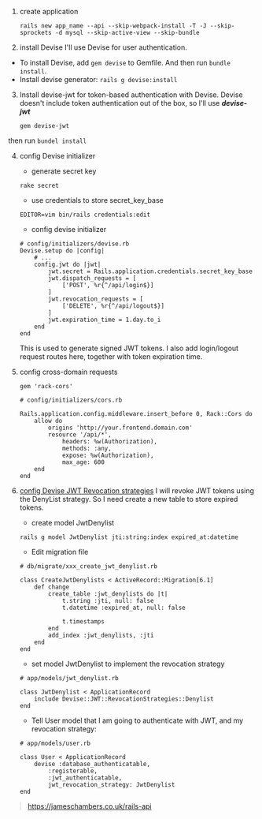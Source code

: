1. create application
	```
	rails new app_name --api --skip-webpack-install -T -J --skip-sprockets -d mysql --skip-active-view --skip-bundle
	```
2. install Devise
I'll use Devise for user authentication.
 - To install Devise, add `gem devise` to Gemfile. And then run `bundle install`.
 - Install devise generator: `rails g devise:install`

3. Install devise-jwt for token-based authentication with Devise.
Devise doesn't include token authentication out of the box, so I'll use ***devise-jwt***
	```
	gem devise-jwt
	```
then run `bundel install`

4. config Devise initializer

	- generate secret key
	```
	rake secret
	```

	- use credentials to store secret_key_base
	```
	EDITOR=vim bin/rails credentials:edit
	```

	- config devise initializer
	```
	# config/initializers/devise.rb
	Devise.setup do |config|
		# ...
		config.jwt do |jwt|
			jwt.secret = Rails.application.credentials.secret_key_base
			jwt.dispatch_requests = [
				['POST', %r{^/api/login$}]
			]
			jwt.revocation_requests = [
				['DELETE', %r{^/api/logout$}]
			]
			jwt.expiration_time = 1.day.to_i
		end
	end
	```

	This is used to generate signed JWT tokens. I also add login/logout request
	routes here, together with token expiration time.

5. config cross-domain requests

	```
	gem 'rack-cors'
	```

	```
	# config/initializers/cors.rb

	Rails.application.config.middleware.insert_before 0, Rack::Cors do
		allow do
			origins 'http://your.frontend.domain.com'
			resource '/api/*',
				headers: %w(Authorization),
				methods: :any,
				expose: %w(Authorization),
				max_age: 600
		end
	end
	```

6. [config Devise JWT Revocation strategies](https://github.com/waiting-for-dev/devise-jwt#revocation-strategies)
I will revoke JWT tokens using the DenyList strategy.
So I need create a new table to store expired tokens.

	- create model JwtDenylist
	```
	rails g model JwtDenylist jti:string:index expired_at:datetime
	```

	- Edit migration file

	```
	# db/migrate/xxx_create_jwt_denylist.rb

	class CreateJwtDenylists < ActiveRecord::Migration[6.1]
		def change
			create_table :jwt_denylists do |t|
				t.string :jti, null: false
				t.datetime :expired_at, null: false

				t.timestamps
			end
			add_index :jwt_denylists, :jti
		end
	end
	```


	- set model JwtDenylist to implement the revocation strategy
	```
	# app/models/jwt_denylist.rb

	class JwtDenylist < ApplicationRecord
		include Devise::JWT::RevocationStrategies::Denylist
	end

	```

	- Tell User model that I am going to authenticate with JWT, and my revocation
	strategy:
	```
	# app/models/user.rb

	class User < ApplicationRecord
		devise :database_authenticatable,
			:registerable,
			:jwt_authenticatable,
			jwt_revocation_strategy: JwtDenylist
	end
	```



> https://jameschambers.co.uk/rails-api
